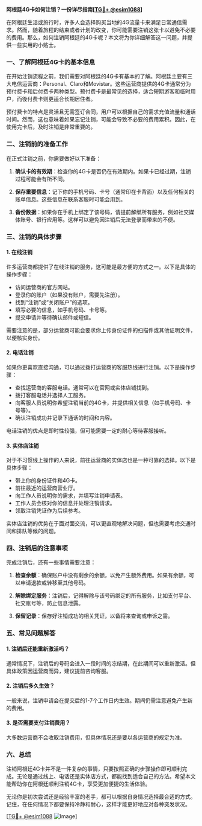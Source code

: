 **阿根廷4G卡如何注销？一份详尽指南[[TG💪+ @esim1088](https://t.me/s/esim1088)]**

在阿根廷生活或旅行时，许多人会选择购买当地的4G流量卡来满足日常通信需求。然而，随着旅程的结束或者计划的改变，你可能需要注销这张卡以避免不必要的费用。那么，如何注销阿根廷的4G卡呢？本文将为你详细解答这一问题，并提供一些实用的小贴士。

### **一、了解阿根廷4G卡的基本信息**

在开始注销流程之前，我们需要对阿根廷的4G卡有基本的了解。阿根廷主要有三大电信运营商：Personal、Claro和Movistar。这些运营商提供的4G卡通常分为预付费卡和后付费卡两种类型。预付费卡是最常见的选择，适合短期游客和临时用户，而後付费卡则更适合长期居住者。

预付费卡的特点是灵活且无需签订合同，用户可以根据自己的需求充值流量和通话时间。然而，这也意味着如果忘记注销，可能会导致不必要的费用累积。因此，在使用完卡后，及时注销是非常重要的。

### **二、注销前的准备工作**

在正式注销之前，你需要做好以下准备：

1. **确认卡的有效期**：检查你的4G卡是否仍在有效期内。如果卡已经过期，注销过程可能会有所不同。
   
2. **保存重要信息**：记下你的手机号码、卡号（通常印在卡背面）以及任何相关的账单信息。这些信息在联系客服时可能会用到。

3. **备份数据**：如果你在手机上绑定了该号码，请提前解绑所有服务，例如社交媒体账号、银行应用等。这样可以避免因注销后无法登录而带来的不便。

### **三、注销的具体步骤**

#### **1. 在线注销**

许多运营商都提供了在线注销的服务，这可能是最方便的方式之一。以下是具体的操作步骤：

- 访问运营商的官方网站。
- 登录你的账户（如果没有账户，需要先注册）。
- 找到“注销”或“关闭账户”的选项。
- 填写必要的信息，如手机号码、卡号等。
- 提交申请并等待确认邮件或短信。

需要注意的是，部分运营商可能会要求你上传身份证件的扫描件或其他证明文件，以便核实身份。

#### **2. 电话注销**

如果你更喜欢直接沟通，可以通过拨打运营商的客服热线进行注销。以下是操作步骤：

- 查找运营商的客服电话。通常可以在官网或实体店铺找到。
- 拨打客服电话并选择人工服务。
- 向客服人员说明你希望注销当前的4G卡，并提供相关信息（如手机号码、卡号等）。
- 确认注销成功并记录下通话的时间和内容。

电话注销的优点是即时性较强，但可能需要一定的耐心等待客服接听。

#### **3. 实体店注销**

对于不习惯线上操作的人来说，前往运营商的实体店也是一种可靠的选择。以下是具体步骤：

- 带上你的身份证件和4G卡。
- 前往最近的运营商营业厅。
- 向工作人员说明你的需求，并填写注销申请表。
- 工作人员会核对你的信息并处理注销请求。
- 领取注销凭证作为后续参考。

实体店注销的优势在于面对面交流，可以更直观地解决问题，但也需要考虑交通时间和排队等候的问题。

### **四、注销后的注意事项**

完成注销后，还有一些事情需要注意：

1. **检查余额**：确保账户中没有剩余的余额，以免产生额外费用。如果有余额，可以申请退款或转移至其他号码。

2. **解除绑定服务**：注销后，记得解除与该号码绑定的所有服务，比如支付平台、社交账号等，防止信息泄露。

3. **保留记录**：保存好注销成功的相关凭证，以备将来查询或申诉之需。

### **五、常见问题解答**

#### **1. 注销后还能重新激活吗？**
通常情况下，注销后的号码会进入一段时间的冻结期，在此期间可以重新激活。但具体政策因运营商而异，建议提前咨询客服。

#### **2. 注销后多久生效？**
一般来说，注销申请会在提交后的1-7个工作日内生效。期间仍需注意避免产生新的费用。

#### **3. 是否需要支付注销费用？**
大多数运营商不会收取注销费用，但具体情况还是要以各运营商的规定为准。

### **六、总结**

注销阿根廷4G卡并不是一件复杂的事情，只要按照正确的步骤操作即可顺利完成。无论是通过线上、电话还是实体店方式，都能找到适合自己的方法。希望本文能帮助你在阿根廷顺利注销4G卡，享受更加便捷的生活体验。

无论你是初次尝试还是经验丰富的老手，都可以根据自身情况选择最合适的方式。记住，在任何情况下都要保持冷静和耐心，这样才能更好地应对各种突发状况。

[[TG💪+ @esim1088](https://t.me/s/esim1088) ![Image](https://i.postimg.cc/4NQfJmqS/Snipaste-2025-05-13-00-14-12.png)]